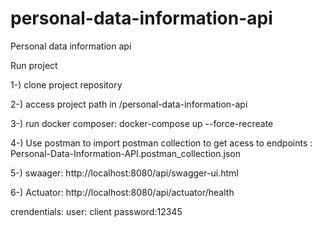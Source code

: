 # personal-data-information-api
Personal data information api 


Run project

1-) clone project repository 

2-) access project path in /personal-data-information-api

3-) run docker composer: docker-compose up --force-recreate

4-) Use postman to import postman collection  to get acess to endpoints : Personal-Data-Information-API.postman_collection.json

5-) swaager: http://localhost:8080/api/swagger-ui.html

6-) Actuator: http://localhost:8080/api/actuator/health

crendentials: user: client 
              password:12345   


